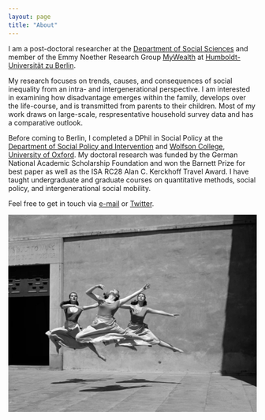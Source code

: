 ```yaml
---
layout: page
title: "About"
---
```


I am a post-doctoral researcher at the [Department of Social Sciences](https://www.sowi.hu-berlin.de/en) and member of the Emmy Noether Research Group [MyWealth](https://www.sowi.hu-berlin.de/en/lehrbereiche-en/sozpolsoz/research/mywealth_eng) at [Humboldt-Universität zu Berlin](https://www.hu-berlin.de/en?set_language=en).

My research focuses on trends, causes, and consequences of social inequality from an intra- and intergenerational perspective. I am interested in examining how disadvantage emerges within the family, develops over the life-course, and is transmitted from parents to their children. Most of my work draws on large-scale, respresentative household survey data and has a comparative outlook. 

Before coming to Berlin, I completed a DPhil in Social Policy at the [Department of Social Policy and Intervention](https://www.spi.ox.ac.uk/) and [Wolfson College](https://www.wolfson.ox.ac.uk/), [University of Oxford](https://www.ox.ac.uk/). My doctoral research was funded by the German National Academic Scholarship Foundation and won the Barnett Prize for best paper as well as the ISA RC28 Alan C. Kerckhoff Travel Award. I have taught undergraduate and graduate courses on quantitative methods, social policy, and intergenerational social mobility. 

Feel free to get in touch via [e-mail](nhatan.trinh@hu-berlin.de) or [Twitter](https://twitter.com/NhatAnTrinh).

![portrait](/assets/test.jpg)

